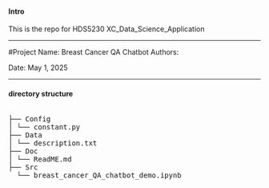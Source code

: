 #### Intro
This is the repo for HDS5230 XC_Data_Science_Application

---

#Project Name: Breast Cancer QA Chatbot 
Authors: 

Date: May 1, 2025

---
#### directory structure 

<pre>
  
├── Config
│ └── constant.py
├── Data
│ └── description.txt
├── Doc
│ └── ReadME.md
├── Src
  └── breast_cancer_QA_chatbot_demo.ipynb
 </pre>


